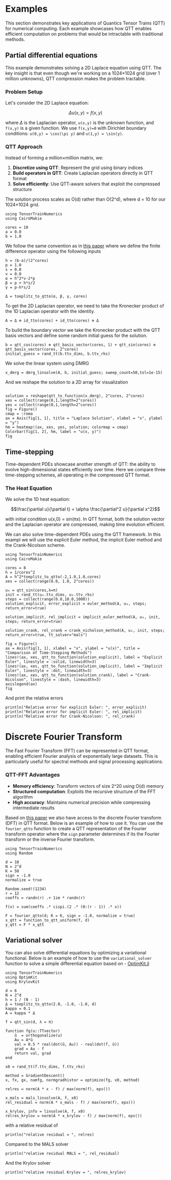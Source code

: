 # Examples

This section demonstrates key applications of Quantics Tensor Trains (QTT) for numerical computing. Each example showcases how QTT enables efficient computation on problems that would be intractable with traditional methods.

## Partial differential equations 

This example demonstrates solving a 2D Laplace equation using QTT. The key insight is that even though we're working on a 1024×1024 grid (over 1 million unknowns), QTT compression makes the problem tractable.

### Problem Setup
Let's consider the 2D Laplace equation:
```math
\Delta u(x,y) = f(x,y)
```
where $\Delta$ is the Laplacian operator, ``u(x,y)`` is the unknown function, and ``f(x,y)`` is a given function. We use ``f(x,y)=0`` with Dirichlet boundary conditions: ``u(0,y) = \cos(\pi y)`` and ``u(1,y) = \sin(y)``.

### QTT Approach
Instead of forming a million×million matrix, we:
1. **Discretize using QTT**: Represent the grid using binary indices
2. **Build operators in QTT**: Create Laplacian operators directly in QTT format
3. **Solve efficiently**: Use QTT-aware solvers that exploit the compressed structure

The solution process scales as O(d) rather than O(2^d), where d = 10 for our 1024×1024 grid. 

```@example Laplace
using TensorTrainNumerics
using CairoMakie

cores = 10
a = 0.0
b = 1.0
```
We follow the same convention as in [this paper](https://arxiv.org/pdf/2505.17046) where we define the finite difference operator using the following inputs
```@example Laplace
h = (b-a)/(2^cores)
p = 1.0
s = 0.0
v = 0.0
α = h^2*v-2*p
β = p + h*s/2
γ = p-h*s/2

Δ = toeplitz_to_qtto(α, β, γ, cores) 
```
To get the 2D Laplacian operator, we need to take the Kronecker product of the 1D Laplacian operator with the identity. 
```@example Laplace
A = Δ ⊗ id_tto(cores) + id_tto(cores) ⊗ Δ
```
To build the boundary vector we take the Kronecker product with the QTT basis vectors and define some random initial guess for the solution. 
```@example Laplace
b = qtt_cos(cores) ⊗ qtt_basis_vector(cores, 1) + qtt_sin(cores) ⊗ qtt_basis_vector(cores, 2^cores) 
initial_guess = rand_tt(b.ttv_dims, b.ttv_rks)
```
We solve the linear system using DMRG
```@example Laplace
x_dmrg = dmrg_linsolve(A, b, initial_guess; sweep_count=50,tol=1e-15)
```
And we reshape the solution to a 2D array for visualization
```@example Laplace

solution = reshape(qtt_to_function(x_dmrg), 2^cores, 2^cores)
xes = collect(range(0,1,length=2^cores))
yes = collect(range(0,1,length=2^cores))
fig = Figure()
cmap = :roma
ax = Axis(fig[1, 1], title = "Laplace Solution", xlabel = "x", ylabel = "y")
hm = heatmap!(ax, xes, yes, solution; colormap = cmap)
Colorbar(fig[1, 2], hm, label = "u(x, y)")
fig
```

## Time-stepping

Time-dependent PDEs showcase another strength of QTT: the ability to evolve high-dimensional states efficiently over time. Here we compare three time-stepping schemes, all operating in the compressed QTT format.

### The Heat Equation
We solve the 1D heat equation:
```math
\frac{\partial u}{\partial t} = \alpha \frac{\partial^2 u}{\partial x^2}
```
with initial condition u(x,0) = sin(πx). In QTT format, both the solution vector and the Laplacian operator are compressed, making time evolution efficient.

We can also solve time-dependent PDEs using the QTT framework. In this exampl we will use the explicit Euler method, the implicit Euler method and the Crank-Nicolson scheme.
```@example TimeStepping
using TensorTrainNumerics
using CairoMakie

cores = 8
h = 1/cores^2
A = h^2*toeplitz_to_qtto(-2,1.0,1.0,cores)
xes = collect(range(0.0, 1.0, 2^cores))

u₀ = qtt_sin(cores,λ=π)
init = rand_tt(u₀.ttv_dims, u₀.ttv_rks)
steps = collect(range(0.0,10.0,1000))
solution_explicit, error_explicit = euler_method(A, u₀, steps; return_error=true)

solution_implicit, rel_implicit = implicit_euler_method(A, u₀, init, steps; return_error=true)

solution_crank, rel_crank = crank_nicholson_method(A, u₀, init, steps; return_error=true, tt_solver="mals")

fig = Figure()
ax = Axis(fig[1, 1], xlabel = "x", ylabel = "u(x)", title = "Comparison of Time-Stepping Methods")
lines!(ax, xes, qtt_to_function(solution_explicit), label = "Explicit Euler", linestyle = :solid, linewidth=3)
lines!(ax, xes, qtt_to_function(solution_implicit), label = "Implicit Euler", linestyle = :dot, linewidth=3)
lines!(ax, xes, qtt_to_function(solution_crank), label = "Crank-Nicolson", linestyle = :dash, linewidth=3)
axislegend(ax)
fig
```
And print the relative errors
```@example TimeStepping
println("Relative error for explicit Euler: ", error_explicit)
println("Relative error for implicit Euler: ", rel_implicit)
println("Relative error for Crank-Nicolson: ", rel_crank)
```

# Discrete Fourier Transform

The Fast Fourier Transform (FFT) can be represented in QTT format, enabling efficient Fourier analysis of exponentially large datasets. This is particularly useful for spectral methods and signal processing applications.

### QTT-FFT Advantages
- **Memory efficiency**: Transform vectors of size 2^20 using O(d) memory
- **Structured computation**: Exploits the recursive structure of the FFT algorithm
- **High accuracy**: Maintains numerical precision while compressing intermediate results

Based on [this paper](https://arxiv.org/pdf/2404.03182) we also have access to the discrete Fourier transform (DFT) in QTT format. Below is an esample of how to use it. You can use the `fourier_qtto` function to create a QTT representation of the Fourier transform operator where the `sign` parameter determines if its the Fourier transform or the inverse Fourier transform. 

```@example DFT
using TensorTrainNumerics   
using Random 

d = 10
N = 2^d
K = 50
sign = -1.0
normalize = true

Random.seed!(1234)
r = 12
coeffs = randn(r) .+ 1im * randn(r)

f(x) = sum(coeffs .* cispi.(2 .* (0:(r - 1)) .* x))

F = fourier_qtto(d; K = K, sign = -1.0, normalize = true)
x_qtt = function_to_qtt_uniform(f, d)
y_qtt = F * x_qtt
```

## Variational solver

You can also solve differential equations by optimizing a variational functional. Below is an example of how to use the `variational_solver` function to solve a simple differential equation based on - [OptimKit.jl](https://github.com/Jutho/OptimKit.jl) 

```@example VariationalSolver
using TensorTrainNumerics
using OptimKit
using KrylovKit

d = 6
N = 2^d
h = 1 / (N - 1)
Δ = toeplitz_to_qtto(2.0, -1.0, -1.0, d)
kappa = 0.1
A = kappa * Δ

f = qtt_sin(d, λ = π)

function fg(u::TTvector)
    û  = orthogonalize(u)           
    Au = A*û                       
    val = 0.5 * real(dot(û, Au)) - real(dot(f, û))
    grad = Au - f
    return val, grad
end

x0 = rand_tt(f.ttv_dims, f.ttv_rks)

method = GradientDescent()
x, fx, gx, numfg, normgradhistor = optimize(fg, x0, method)

relres = norm(A * x - f) / max(norm(f), eps())

x_mals = mals_linsolve(A, f, x0)
rel_residual = norm(A * x_mals - f) / max(norm(f), eps())

x_krylov, info = linsolve(A, f, x0)
relres_krylov = norm(A * x_krylov - f) / max(norm(f), eps())
```
with a relative residual of
```@example VariationalSolver
println("relative residual = ", relres)
```
Compared to the MALS solver
```@example VariationalSolver
println("relative residual MALS = ", rel_residual)
```
And the Krylov solver
```@example VariationalSolver
println("relative residual Krylov = ", relres_krylov)
```